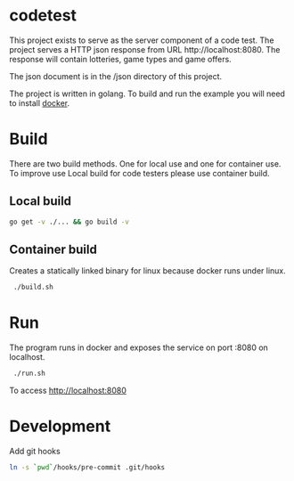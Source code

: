 # codetest
This project exists to serve as the server component of a code test. The project serves a HTTP json response from URL http://localhost:8080. The response will contain lotteries, game types and game offers.

The json document is in the /json directory of this project.

The project is written in golang. To build and run the example you will need to install [docker](https://docs.docker.com/engine/installation/).

# Build
There are two build methods. One for local use and one for container use. To improve use Local build for code testers please use container build.

## Local build

```bash
go get -v ./... && go build -v
```

## Container build

Creates a statically linked binary for linux because docker runs under linux.

```bash
 ./build.sh
```

# Run
The program runs in docker and exposes the service on port :8080 on localhost.

```bash
 ./run.sh
```

To access [http://localhost:8080](http://localhost:8080)

# Development

Add git hooks
```bash
ln -s `pwd`/hooks/pre-commit .git/hooks
```
